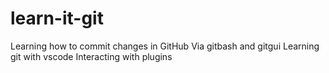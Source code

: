 # learn-it-git
Learning how to commit changes in GitHub
Via gitbash and gitgui
Learning git with vscode
Interacting  with plugins
